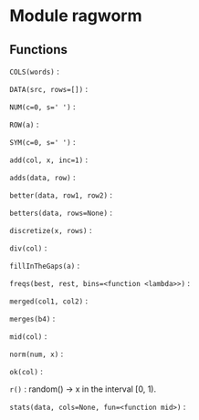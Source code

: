 Module ragworm
==============

Functions
---------

    
`COLS(words)`
:   

    
`DATA(src, rows=[])`
:   

    
`NUM(c=0, s=' ')`
:   

    
`ROW(a)`
:   

    
`SYM(c=0, s=' ')`
:   

    
`add(col, x, inc=1)`
:   

    
`adds(data, row)`
:   

    
`better(data, row1, row2)`
:   

    
`betters(data, rows=None)`
:   

    
`discretize(x, rows)`
:   

    
`div(col)`
:   

    
`fillInTheGaps(a)`
:   

    
`freqs(best, rest, bins=<function <lambda>>)`
:   

    
`merged(col1, col2)`
:   

    
`merges(b4)`
:   

    
`mid(col)`
:   

    
`norm(num, x)`
:   

    
`ok(col)`
:   

    
`r()`
:   random() -> x in the interval [0, 1).

    
`stats(data, cols=None, fun=<function mid>)`
: